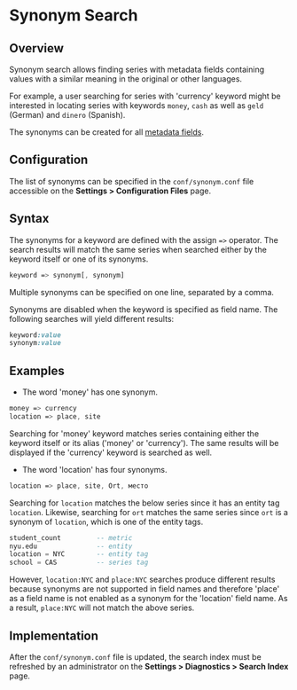 # Synonym Search

## Overview

Synonym search allows finding series with metadata fields containing values with a similar meaning in the original or other languages.

For example, a user searching for series with 'currency' keyword might be interested in locating series with keywords `money`, `cash` as well as `geld` (German) and `dinero` (Spanish).

The synonyms can be created for all [metadata fields](README.md#overview).

## Configuration

The list of synonyms can be specified in the `conf/synonym.conf` file accessible on the **Settings > Configuration Files** page.

## Syntax

The synonyms for a keyword are defined with the assign `=>` operator. The search results will match the same series when searched either by the keyword itself or one of its synonyms.

```css
keyword => synonym[, synonym]
```

Multiple synonyms can be specified on one line, separated by a comma.

Synonyms are disabled when the keyword is specified as field name. The following searches will yield different results:

```css
keyword:value
synonym:value
```

## Examples

* The word 'money' has one synonym.

```css
money => currency
location => place, site
```

Searching for 'money' keyword matches series containing either the keyword itself or its alias ('money' or 'currency').
The same results will be displayed if the 'currency' keyword is searched as well.

* The word 'location' has four synonyms.

```css
location => place, site, Ort, место
```

Searching for `location` matches the below series since it has an entity tag `location`.
Likewise, searching for `ort` matches the same series since `ort` is a synonym of `location`, which is one of the entity tags.

```sql
student_count         -- metric
nyu.edu               -- entity
location = NYC        -- entity tag
school = CAS          -- series tag
```

However, `location:NYC` and `place:NYC` searches produce different results because synonyms are not supported in field names and therefore 'place' as a field name is not enabled as a synonym for the 'location' field name. As a result, `place:NYC` will not match the above series.

## Implementation

After the `conf/synonym.conf` file is updated, the search index must be refreshed by an administrator on the **Settings > Diagnostics > Search Index** page.

